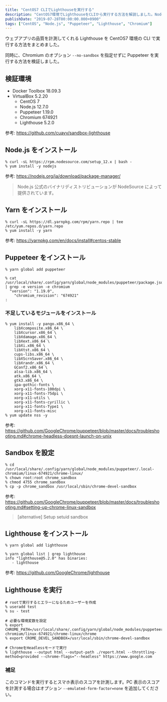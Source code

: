 ```yaml
---
title: "CentOS7 CLIでLighthouseを実行する"
description: "CentOS7環境でLighthouseをCLIから実行する方法を解説しました。Node.jsやPuppeteerのインストール手順やSandboxの設定方法も記載しました。"
publishDate: "2019-07-28T00:00:00.000+0900"
tags: ["CentOS", "Node.js", "Puppeteer", "Lighthouse", "Chromium"]
---
```


ウェブアプリの品質を計測してくれる Lighthouse を CentOS7 環境の CLI で実行する方法をまとめました。

同時に、Chromium のオプション `--no-sandbox` を指定せずに Puppeteer を実行する方法を検証しました。

## 検証環境

- Docker Toolbox 18.09.3
- VirtualBox 5.2.20
  - CentOS 7
  - Node.js 12.7.0
  - Puppeteer 1.19.0
  - Chromium 674921
  - Lighthouse 5.2.0

参考: https://github.com/cuavv/sandbox-lighthouse

## Node.js をインストール

```shell
% curl -sL https://rpm.nodesource.com/setup_12.x | bash -
% yum install -y nodejs
```

参考: https://nodejs.org/ja/download/package-manager/

> Node.js 公式のバイナリディストリビューションが NodeSource によって提供されています。

## Yarn をインストール

```shell
% curl -sL https://dl.yarnpkg.com/rpm/yarn.repo | tee /etc/yum.repos.d/yarn.repo
% yum install -y yarn
```

参考: https://yarnpkg.com/en/docs/install#centos-stable

## Puppeteer をインストール

```shell
% yarn global add puppeteer
```

```shell
% cat /usr/local/share/.config/yarn/global/node_modules/puppeteer/package.json | grep -e version -e chromium
  "version": "1.19.0",
    "chromium_revision": "674921"
:
```

### 不足しているモジュールをインストール

```shell
% yum install -y pango.x86_64 \
    libXcomposite.x86_64 \
    libXcursor.x86_64 \
    libXdamage.x86_64 \
    libXext.x86_64 \
    libXi.x86_64 \
    libXtst.x86_64 \
    cups-libs.x86_64 \
    libXScrnSaver.x86_64 \
    libXrandr.x86_64 \
    GConf2.x86_64 \
    alsa-lib.x86_64 \
    atk.x86_64 \
    gtk3.x86_64 \
    ipa-gothic-fonts \
    xorg-x11-fonts-100dpi \
    xorg-x11-fonts-75dpi \
    xorg-x11-utils \
    xorg-x11-fonts-cyrillic \
    xorg-x11-fonts-Type1 \
    xorg-x11-fonts-misc
% yum update nss -y
```

参考: https://github.com/GoogleChrome/puppeteer/blob/master/docs/troubleshooting.md#chrome-headless-doesnt-launch-on-unix

## Sandbox を設定

```shell
% cd /usr/local/share/.config/yarn/global/node_modules/puppeteer/.local-chromium/linux-674921/chrome-linux/
% chown root:root chrome_sandbox
% chmod 4755 chrome_sandbox
% cp -p chrome_sandbox /usr/local/sbin/chrome-devel-sandbox
```

参考: https://github.com/GoogleChrome/puppeteer/blob/master/docs/troubleshooting.md#setting-up-chrome-linux-sandbox

> [alternative] Setup setuid sandbox

## Lighthouse をインストール

```shell
% yarn global add lighthouse
```

```shell
% yarn global list | grep lighthouse
info "lighthouse@5.2.0" has binaries:
   - lighthouse
```

参考: https://github.com/GoogleChrome/lighthouse

## Lighthouse を実行

```shell
# rootで実行するとエラーになるためユーザーを作成
% useradd test
% su - test
```

```shell
# 必要な環境変数を設定
% export CHROME_PATH=/usr/local/share/.config/yarn/global/node_modules/puppeteer/.local-chromium/linux-674921/chrome-linux/chrome
% export CROME_DEVEL_SANDBOX=/usr/local/sbin/chrome-devel-sandbox
```

```shell
# ChromeをHeadlessモードで実行
% lighthouse --output html --output-path ./report.html --throttling-method=provided --chrome-flags="--headless" https://www.google.com
```

### 補足

このコマンドを実行するとスマホ表示のスコアを計測します。PC 表示のスコアを計測する場合はオプション `--emulated-form-factor=none` を追加してください。
